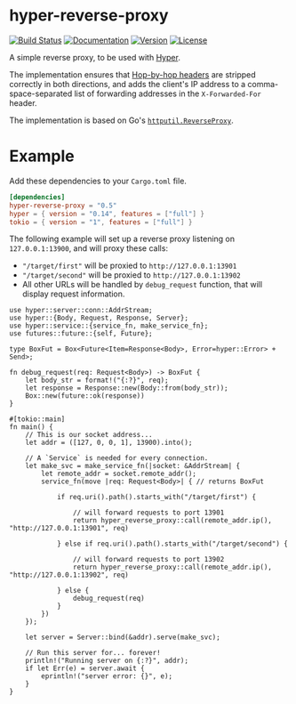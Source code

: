
# hyper-reverse-proxy

[![Build Status](https://travis-ci.org/brendanzab/hyper-reverse-proxy.svg?branch=master)](https://travis-ci.org/brendanzab/hyper-reverse-proxy)
[![Documentation](https://docs.rs/hyper-reverse-proxy/badge.svg)](https://docs.rs/hyper-reverse-proxy)
[![Version](https://img.shields.io/crates/v/hyper-reverse-proxy.svg)](https://crates.io/crates/hyper-reverse-proxy)
[![License](https://img.shields.io/crates/l/hyper-reverse-proxy.svg)](https://github.com/brendanzab/hyper-reverse-proxy/blob/master/LICENSE)

A simple reverse proxy, to be used with [Hyper].

The implementation ensures that [Hop-by-hop headers] are stripped correctly in both directions,
and adds the client's IP address to a comma-space-separated list of forwarding addresses in the
`X-Forwarded-For` header.

The implementation is based on Go's [`httputil.ReverseProxy`].

[Hyper]: http://hyper.rs/
[Hop-by-hop headers]: http://www.w3.org/Protocols/rfc2616/rfc2616-sec13.html
[`httputil.ReverseProxy`]: https://golang.org/pkg/net/http/httputil/#ReverseProxy

# Example

Add these dependencies to your `Cargo.toml` file.

```toml
[dependencies]
hyper-reverse-proxy = "0.5"
hyper = { version = "0.14", features = ["full"] }
tokio = { version = "1", features = ["full"] }
```

The following example will set up a reverse proxy listening on `127.0.0.1:13900`,
and will proxy these calls:

* `"/target/first"` will be proxied to `http://127.0.0.1:13901`
* `"/target/second"` will be proxied to `http://127.0.0.1:13902`
* All other URLs will be handled by `debug_request` function, that will display request information.

```rust,no_run
use hyper::server::conn::AddrStream;
use hyper::{Body, Request, Response, Server};
use hyper::service::{service_fn, make_service_fn};
use futures::future::{self, Future};

type BoxFut = Box<Future<Item=Response<Body>, Error=hyper::Error> + Send>;

fn debug_request(req: Request<Body>) -> BoxFut {
    let body_str = format!("{:?}", req);
    let response = Response::new(Body::from(body_str));
    Box::new(future::ok(response))
}

#[tokio::main]
fn main() {
    // This is our socket address...
    let addr = ([127, 0, 0, 1], 13900).into();

    // A `Service` is needed for every connection.
    let make_svc = make_service_fn(|socket: &AddrStream| {
        let remote_addr = socket.remote_addr();
        service_fn(move |req: Request<Body>| { // returns BoxFut

            if req.uri().path().starts_with("/target/first") {

                // will forward requests to port 13901
                return hyper_reverse_proxy::call(remote_addr.ip(), "http://127.0.0.1:13901", req)

            } else if req.uri().path().starts_with("/target/second") {

                // will forward requests to port 13902
                return hyper_reverse_proxy::call(remote_addr.ip(), "http://127.0.0.1:13902", req)

            } else {
                debug_request(req)
            }
        })
    });

    let server = Server::bind(&addr).serve(make_svc);
    
    // Run this server for... forever!    
    println!("Running server on {:?}", addr);
    if let Err(e) = server.await {
        eprintln!("server error: {}", e);
    }
}
```
